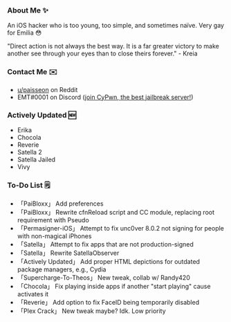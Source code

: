 ### About Me ✨
An iOS hacker who is too young, too simple, and sometimes naïve. Very gay for Emilia 😳

"Direct action is not always the best way. It is a far greater victory to make another see through your eyes than to close theirs forever." - Kreia

### Contact Me ✉️
- [u/paisseon](https://reddit.com/u/paisseon) on Reddit
- EMT#0001 on Discord ([join CyPwn, the best jailbreak server!](https://discord.gg/cZ2gBRZvwW))

### Actively Updated 🆕
- Erika
- Chocola
- Reverie
- Satella 2
- Satella Jailed
- Vivy

### To-Do List 🗒
- 「PaiBloxx」							Add preferences
- 「PaiBloxx」							Rewrite cfnReload script and CC module, replacing root requirement with Pseudo
- 「Permasigner-iOS」				Attempt to fix unc0ver 8.0.2 not signing for people with non-magical iPhones
- 「Satella」								Attempt to fix apps that are not production-signed
- 「Satella」								Rewrite SatellaObserver
- 「Actively Updated」			Add proper HTML depictions for outdated package managers, e.g., Cydia
- 「Supercharge-To-Theos」	New tweak, collab w/ Randy420
- 「Chocola」								Fix playing inside apps if another "start playing" cause activates it
- 「Reverie」								Add option to fix FaceID being temporarily disabled
- 「Plex Crack」						New tweak maybe? Idk. Low priority
